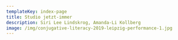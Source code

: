 ```yaml
---
templateKey: index-page
title: Studio jetzt-immer
description: Siri Lee Lindskrog, Amanda-Li Kollberg
image: /img/conjugative-literacy-2019-leipzig-performance-1.jpg
---
```

